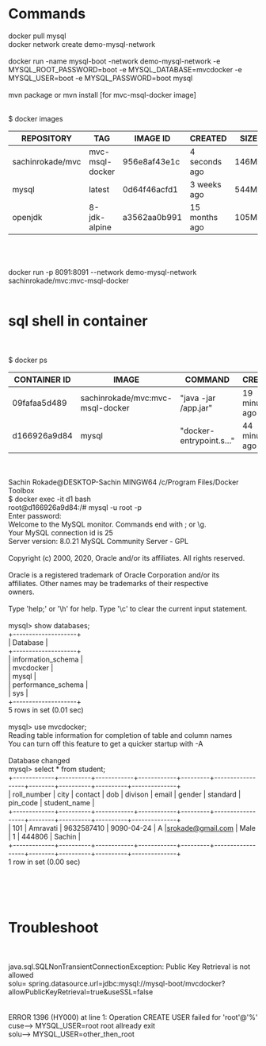 
# Commands</br>
docker pull mysql</br>
docker network create demo-mysql-network</br></br>
docker run -name mysql-boot -network demo-mysql-network -e MYSQL_ROOT_PASSWORD=boot -e MYSQL_DATABASE=mvcdocker -e MYSQL_USER=boot -e MYSQL_PASSWORD=boot mysql</br></br>
mvn package or mvn install [for mvc-msql-docker image]</br></br>

$ docker images</br>

| REPOSITORY       | TAG             | IMAGE ID     | CREATED       | SIZE  |
|------------------|-----------------|--------------|---------------|-------|
| sachinrokade/mvc | mvc-msql-docker | 956e8af43e1c | 4 seconds ago | 146MB |
| mysql            | latest          | 0d64f46acfd1 | 3 weeks ago   | 544MB |
| openjdk          | 8-jdk-alpine    | a3562aa0b991 | 15 months ago | 105MB |


</br></br></br>
docker run -p 8091:8091 --network demo-mysql-network  sachinrokade/mvc:mvc-msql-docker</br></br>

# sql shell in container</br></br>

$ docker ps</br>

| CONTAINER ID | IMAGE                            | COMMAND                | CREATED        | STATUS        | PORTS                  | NAMES         |
|--------------|----------------------------------|------------------------|----------------|---------------|------------------------|---------------|
| 09fafaa5d489 | sachinrokade/mvc:mvc-msql-docker | "java -jar /app.jar"   | 19 minutes ago | Up 19 minutes | 0.0.0.0:8091->8091/tcp | loving_bhabha |
| d166926a9d84 | mysql                            | "docker-entrypoint.s…" | 44 minutes ago | Up 44 minutes | 3306/tcp, 33060/tcp    | mysql-boot    |


</br></br>Sachin Rokade@DESKTOP-Sachin MINGW64 /c/Program Files/Docker Toolbox</br>$ docker exec -it d1 bash</br>root@d166926a9d84:/#  mysql -u root -p</br>Enter password:</br>Welcome to the MySQL monitor.  Commands end with ; or \g.</br>Your MySQL connection id is 25</br>Server version: 8.0.21 MySQL Community Server - GPL</br></br>Copyright (c) 2000, 2020, Oracle and/or its affiliates. All rights reserved.</br></br>Oracle is a registered trademark of Oracle Corporation and/or its</br>affiliates. Other names may be trademarks of their respective</br>owners.</br></br>Type 'help;' or '\h' for help. Type '\c' to clear the current input statement.</br></br>mysql> show databases;</br>+--------------------+</br>| Database           |</br>+--------------------+</br>| information_schema |</br>| mvcdocker          |</br>| mysql              |</br>| performance_schema |</br>| sys                |</br>+--------------------+</br>5 rows in set (0.01 sec)</br></br>mysql> use mvcdocker;</br>Reading table information for completion of table and column names</br>You can turn off this feature to get a quicker startup with -A</br></br>Database changed</br>mysql> select * from student;</br>+-------------+----------+------------+------------+---------+------------------+--------+----------+----------+--------------+</br>| roll_number | city     | contact    | dob        | divison | email            | gender | standard | pin_code | student_name |</br>+-------------+----------+------------+------------+---------+------------------+--------+----------+----------+--------------+</br>|         101 | Amravati | 9632587410 | 9090-04-24 | A       |srokade@gmail.com | Male   |        1 | 444806   | Sachin       |</br>+-------------+----------+------------+------------+---------+------------------+--------+----------+----------+--------------+</br>1 row in set (0.00 sec)</br></br></br></br></br>

# Troubleshoot </br></br>
java.sql.SQLNonTransientConnectionException: Public Key Retrieval is not allowed</br>solu= spring.datasource.url=jdbc:mysql://mysql-boot/mvcdocker?allowPublicKeyRetrieval=true&useSSL=false</br></br></br>ERROR 1396 (HY000) at line 1: Operation CREATE USER failed for 'root'@'%'</br>cuse--> MYSQL_USER=root   root allready exit</br>solu--> MYSQL_USER=other_then_root</br> 
